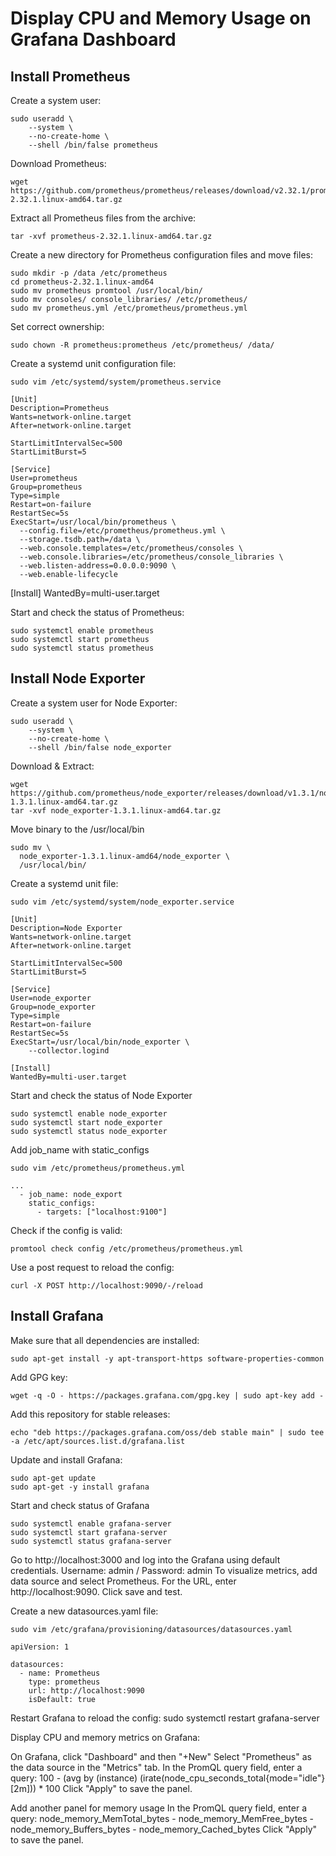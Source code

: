 # Display CPU and Memory Usage on Grafana Dashboard

## Install Prometheus

Create a system user: 

    sudo useradd \
        --system \
        --no-create-home \
        --shell /bin/false prometheus

Download Prometheus: 
    
    wget https://github.com/prometheus/prometheus/releases/download/v2.32.1/prometheus-2.32.1.linux-amd64.tar.gz

Extract all Prometheus files from the archive:

    tar -xvf prometheus-2.32.1.linux-amd64.tar.gz

Create a new directory for Prometheus configuration files and move files: 

    sudo mkdir -p /data /etc/prometheus
    cd prometheus-2.32.1.linux-amd64
    sudo mv prometheus promtool /usr/local/bin/
    sudo mv consoles/ console_libraries/ /etc/prometheus/
    sudo mv prometheus.yml /etc/prometheus/prometheus.yml

Set correct ownership: 

    sudo chown -R prometheus:prometheus /etc/prometheus/ /data/

Create a systemd unit configuration file: 

    sudo vim /etc/systemd/system/prometheus.service

    [Unit]
    Description=Prometheus
    Wants=network-online.target
    After=network-online.target
    
    StartLimitIntervalSec=500
    StartLimitBurst=5
    
    [Service]
    User=prometheus
    Group=prometheus
    Type=simple
    Restart=on-failure
    RestartSec=5s
    ExecStart=/usr/local/bin/prometheus \
      --config.file=/etc/prometheus/prometheus.yml \
      --storage.tsdb.path=/data \
      --web.console.templates=/etc/prometheus/consoles \
      --web.console.libraries=/etc/prometheus/console_libraries \
      --web.listen-address=0.0.0.0:9090 \
      --web.enable-lifecycle

[Install]
WantedBy=multi-user.target


Start and check the status of Prometheus:

    sudo systemctl enable prometheus
    sudo systemctl start prometheus
    sudo systemctl status prometheus

## Install Node Exporter 

Create a system user for Node Exporter:

    sudo useradd \
        --system \
        --no-create-home \
        --shell /bin/false node_exporter

Download & Extract: 

    wget https://github.com/prometheus/node_exporter/releases/download/v1.3.1/node_exporter-1.3.1.linux-amd64.tar.gz
    tar -xvf node_exporter-1.3.1.linux-amd64.tar.gz

Move binary to the /usr/local/bin

    sudo mv \
      node_exporter-1.3.1.linux-amd64/node_exporter \
      /usr/local/bin/

Create a systemd unit file: 

    sudo vim /etc/systemd/system/node_exporter.service

    [Unit]
    Description=Node Exporter
    Wants=network-online.target
    After=network-online.target
    
    StartLimitIntervalSec=500
    StartLimitBurst=5
    
    [Service]
    User=node_exporter
    Group=node_exporter
    Type=simple
    Restart=on-failure
    RestartSec=5s
    ExecStart=/usr/local/bin/node_exporter \
        --collector.logind
    
    [Install]
    WantedBy=multi-user.target


Start and check the status of Node Exporter

    sudo systemctl enable node_exporter
    sudo systemctl start node_exporter
    sudo systemctl status node_exporter 
    
Add job_name with static_configs 

    sudo vim /etc/prometheus/prometheus.yml

    ...
      - job_name: node_export
        static_configs:
          - targets: ["localhost:9100"]

Check if the config is valid: 

    promtool check config /etc/prometheus/prometheus.yml

Use a post request to reload the config: 

    curl -X POST http://localhost:9090/-/reload

## Install Grafana

Make sure that all dependencies are installed:

    sudo apt-get install -y apt-transport-https software-properties-common

Add GPG key:

    wget -q -O - https://packages.grafana.com/gpg.key | sudo apt-key add -

Add this repository for stable releases:

    echo "deb https://packages.grafana.com/oss/deb stable main" | sudo tee -a /etc/apt/sources.list.d/grafana.list

Update and install Grafana:

    sudo apt-get update
    sudo apt-get -y install grafana

Start and check status of Grafana

    sudo systemctl enable grafana-server
    sudo systemctl start grafana-server
    sudo systemctl status grafana-server

Go to http://localhost:3000 and log into the Grafana using default credentials. Username: admin / Password: admin
To visualize metrics, add data source and select Prometheus. For the URL, enter http://localhost:9090. Click save and test. 

Create a new datasources.yaml file: 

    sudo vim /etc/grafana/provisioning/datasources/datasources.yaml

    apiVersion: 1

    datasources:
      - name: Prometheus
        type: prometheus
        url: http://localhost:9090
        isDefault: true

Restart Grafana to reload the config: 
    sudo systemctl restart grafana-server

Display CPU and memory metrics on Grafana: 

On Grafana, click "Dashboard" and then "+New"
Select "Prometheus" as the data source in the "Metrics" tab. 
In the PromQL query field, enter a query: 100 - (avg by (instance) (irate(node_cpu_seconds_total{mode="idle"}[2m])) * 100
Click "Apply" to save the panel.

Add another panel for memory usage
In the PromQL query field, enter a query: node_memory_MemTotal_bytes - node_memory_MemFree_bytes - node_memory_Buffers_bytes - node_memory_Cached_bytes
Click "Apply" to save the panel. 


